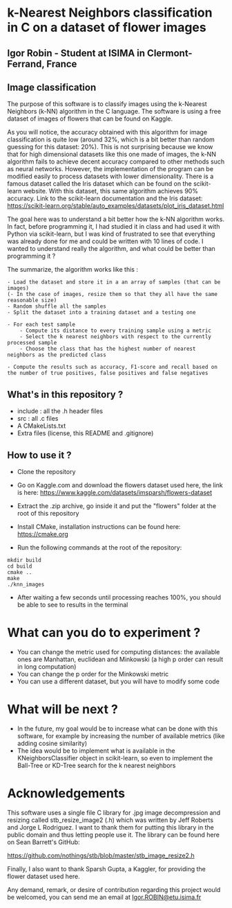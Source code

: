 # k-Nearest Neighbors classification in C on a dataset of flower images

## Igor Robin - Student at ISIMA in Clermont-Ferrand, France

## Image classification
The purpose of this software is to classify images using the k-Nearest Neighbors (k-NN) algorithm in the C language.
The software is using a free dataset of images of flowers that can be found on Kaggle. 

As you will notice, the accuracy obtained with this algorithm for image classification is quite low (around 32%, which is a bit better than random guessing for this dataset: 20%). This is not surprising because we know that for high dimensional datasets like this one made of images, the k-NN algorithm fails to achieve decent accuracy compared to other methods such as neural networks.
However, the implementation of the program can be modified easily to process datasets with lower dimensionality.
There is a famous dataset called the Iris dataset which can be found on the scikit-learn website. With this dataset, this same algorithm achieves 90% accuracy.
Link to the scikit-learn documentation and the Iris dataset: 
https://scikit-learn.org/stable/auto_examples/datasets/plot_iris_dataset.html

The goal here was to understand a bit better how the k-NN algorithm works. In fact, before programming it, I had studied it in class and had used it with Python via scikit-learn, but I was kind of frustrated to see that everything was already done for me and could be written with 10 lines of code. I wanted to understand really the algorithm, and what could be better than programming it ?

The summarize, the algorithm works like this :
```
- Load the dataset and store it in a an array of samples (that can be images)
(- In the case of images, resize them so that they all have the same reasonable size)
- Random shuffle all the samples
- Split the dataset into a training dataset and a testing one

- For each test sample
    - Compute its distance to every training sample using a metric
    - Select the k nearest neighbors with respect to the currently processed sample
    - Choose the class that has the highest number of nearest neighbors as the predicted class

- Compute the results such as accuracy, F1-score and recall based on the number of true positives, false positives and false negatives
```

## What's in this repository ?
- include : all the .h header files
- src : all .c files
- A CMakeLists.txt
- Extra files (license, this README and .gitignore)

## How to use it ?
- Clone the repository
- Go on Kaggle.com and download the flowers dataset used here, the link is here: https://www.kaggle.com/datasets/imsparsh/flowers-dataset
- Extract the .zip archive, go inside it and put the "flowers" folder at the root of this repository
- Install CMake, installation instructions can be found here: https://cmake.org

- Run the following commands at the root of the repository:
```
mkdir build
cd build
cmake ..
make
./knn_images
```
- After waiting a few seconds until processing reaches 100%, you should be able to see to results in the terminal

# What can you do to experiment ?
- You can change the metric used for computing distances: the available ones are Manhattan, euclidean and Minkowski (a high p order can result in long computation)
- You can change the p order for the Minkowski metric
- You can use a different dataset, but you will have to modify some code

# What will be next ?
- In the future, my goal would be to increase what can be done with this software, for example by increasing the number of available metrics (like adding cosine similarity)
- The idea would be to implement what is available in the KNeighborsClassifier object in scikit-learn, so even to implement the Ball-Tree or KD-Tree search for the k nearest neighbors

# Acknowledgements
This software uses a single file C library for .jpg image decompression and resizing called stb_resize_image2 (.h) which was written by Jeff Roberts and Jorge L Rodriguez. I want to thank them for putting this library in the public domain and thus letting people use it. The library can be found here on Sean Barrett's GitHub:

https://github.com/nothings/stb/blob/master/stb_image_resize2.h

Finally, I also want to thank Sparsh Gupta, a Kaggler, for providing the flower dataset used here.

Any demand, remark, or desire of contribution regarding this project would be welcomed, you can send me an email at Igor.ROBIN@etu.isima.fr


